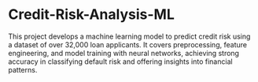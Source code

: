 # Credit-Risk-Analysis-ML
This project develops a machine learning model to predict credit risk using a dataset of over 32,000 loan applicants. It covers preprocessing, feature engineering, and model training with neural networks, achieving strong accuracy in classifying default risk and offering insights into financial patterns.
